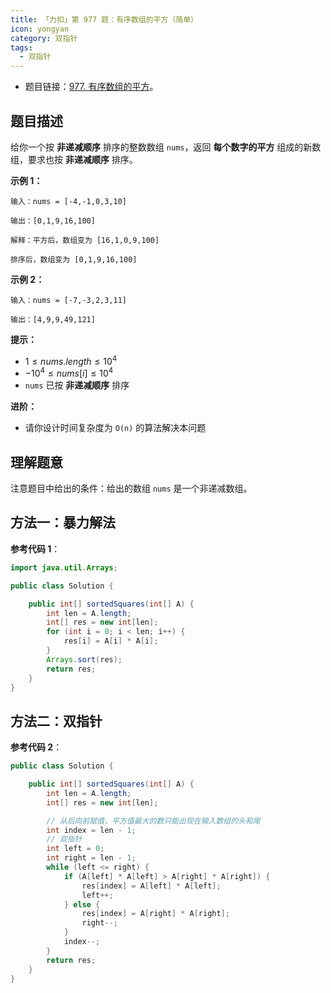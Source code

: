 ```yaml
---
title: 「力扣」第 977 题：有序数组的平方（简单）
icon: yongyan
category: 双指针
tags:
  - 双指针
---
```


+ 题目链接：[977. 有序数组的平方](https://leetcode-cn.com/problems/squares-of-a-sorted-array/)。

## 题目描述

给你一个按 **非递减顺序** 排序的整数数组 `nums`，返回 **每个数字的平方** 组成的新数组，要求也按 **非递减顺序** 排序。

**示例 1：**

```
输入：nums = [-4,-1,0,3,10]

输出：[0,1,9,16,100]

解释：平方后，数组变为 [16,1,0,9,100]

排序后，数组变为 [0,1,9,16,100]
```

**示例 2：**

```
输入：nums = [-7,-3,2,3,11]

输出：[4,9,9,49,121]
```

**提示：**

- $1 \le nums.length \le 10^4$
- $-10^4 \le nums[i] \le 10^4$
- `nums` 已按 **非递减顺序** 排序

**进阶：**

- 请你设计时间复杂度为 `O(n)` 的算法解决本问题

## 理解题意

注意题目中给出的条件：给出的数组 `nums` 是一个非递减数组。

## 方法一：暴力解法

**参考代码 1**：

```Java []
import java.util.Arrays;

public class Solution {

    public int[] sortedSquares(int[] A) {
        int len = A.length;
        int[] res = new int[len];
        for (int i = 0; i < len; i++) {
            res[i] = A[i] * A[i];
        }
        Arrays.sort(res);
        return res;
    }
}
```

## 方法二：双指针

**参考代码 2**：

```java
public class Solution {

    public int[] sortedSquares(int[] A) {
        int len = A.length;
        int[] res = new int[len];

        // 从后向前赋值，平方值最大的数只能出现在输入数组的头和尾
        int index = len - 1;
      	// 双指针
        int left = 0;
        int right = len - 1;
        while (left <= right) {
            if (A[left] * A[left] > A[right] * A[right]) {
                res[index] = A[left] * A[left];
                left++;
            } else {
                res[index] = A[right] * A[right];
                right--;
            }
            index--;
        }
        return res;
    }
}
```
